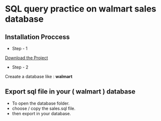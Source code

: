 # SQL query practice on walmart sales database

## Installation Proccess
 
- Step - 1  

[Download the Project](https://github.com/code-with-Rashed/sql-practice-on-walmart/archive/refs/heads/master.zip)  

- Step - 2  

Creaate a database like : <strong>walmart</strong>  

## Export sql file in your ( walmart ) database 
- To open the database folder. 
- choose / copy the sales.sql file. 
- then export in your database.  
